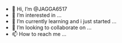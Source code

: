 - 👋 Hi, I’m @JAGGA6517
- 👀 I’m interested in ...
- 🌱 I’m currently learning and i just started ...
- 💞️ I’m looking to collaborate on ...
- 📫 How to reach me ...

<!---
JAGGA6517/JAGGA6517 is a ✨ special ✨ repository because its `README.md` (this file) appears on your GitHub profile.
You can click the Preview link to take a look at your changes.
--->
